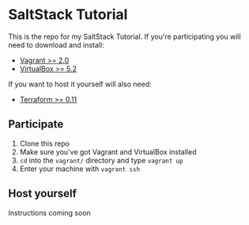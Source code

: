 # SaltStack Tutorial
This is the repo for my SaltStack Tutorial. If you're participating you will need to download and install:
- [Vagrant >= 2.0](https://www.vagrantup.com/)
- [VirtualBox >= 5.2](https://www.virtualbox.org/)

If you want to host it yourself will also need:
- [Terraform >= 0.11](https://www.terraform.io/)

## Participate
1. Clone this repo
2. Make sure you've got Vagrant and VirtualBox installed
3. `cd` into the `vagrant/` directory and type `vagrant up`
4. Enter your machine with `vagrant ssh`
## Host yourself
Instructions coming soon
